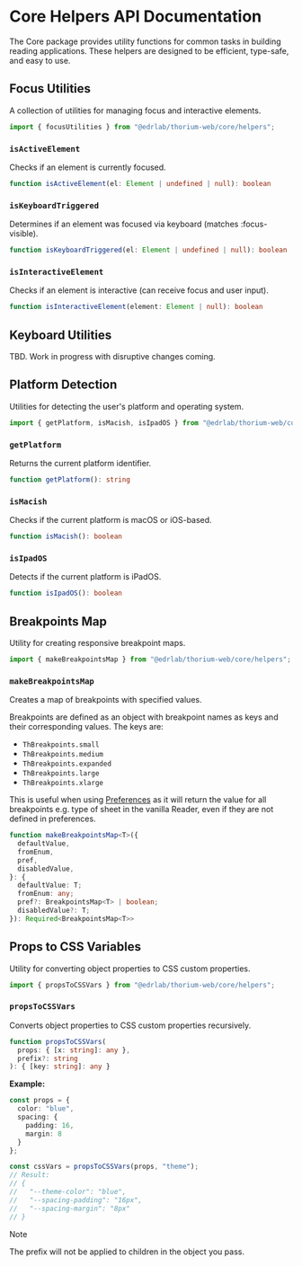 # Core Helpers API Documentation

The Core package provides utility functions for common tasks in building reading applications. These helpers are designed to be efficient, type-safe, and easy to use.

## Focus Utilities

A collection of utilities for managing focus and interactive elements.

```typescript
import { focusUtilities } from "@edrlab/thorium-web/core/helpers";
```

### `isActiveElement`

Checks if an element is currently focused.

```typescript
function isActiveElement(el: Element | undefined | null): boolean
```

### `isKeyboardTriggered`

Determines if an element was focused via keyboard (matches :focus-visible).

```typescript
function isKeyboardTriggered(el: Element | undefined | null): boolean
```

### `isInteractiveElement`

Checks if an element is interactive (can receive focus and user input).

```typescript
function isInteractiveElement(element: Element | null): boolean
```

## Keyboard Utilities

TBD. Work in progress with disruptive changes coming.

## Platform Detection

Utilities for detecting the user's platform and operating system.

```typescript
import { getPlatform, isMacish, isIpadOS } from "@edrlab/thorium-web/core/helpers";
```

### `getPlatform`

Returns the current platform identifier.

```typescript
function getPlatform(): string
```

### `isMacish`

Checks if the current platform is macOS or iOS-based.

```typescript
function isMacish(): boolean
```

### `isIpadOS`

Detects if the current platform is iPadOS.

```typescript
function isIpadOS(): boolean
```

## Breakpoints Map

Utility for creating responsive breakpoint maps.

```typescript
import { makeBreakpointsMap } from "@edrlab/thorium-web/core/helpers";
```

### `makeBreakpointsMap`

Creates a map of breakpoints with specified values.

Breakpoints are defined as an object with breakpoint names as keys and their corresponding values. The keys are:
- `ThBreakpoints.small`
- `ThBreakpoints.medium`
- `ThBreakpoints.expanded`
- `ThBreakpoints.large`
- `ThBreakpoints.xlarge`

This is useful when using [Preferences](../Preferences.md) as it will return the value for all breakpoints e.g. type of sheet in the vanilla Reader, even if they are not defined in preferences.

```typescript
function makeBreakpointsMap<T>({
  defaultValue,
  fromEnum,
  pref,
  disabledValue,
}: {
  defaultValue: T;
  fromEnum: any;
  pref?: BreakpointsMap<T> | boolean;
  disabledValue?: T;
}): Required<BreakpointsMap<T>>
```

## Props to CSS Variables

Utility for converting object properties to CSS custom properties.

```typescript
import { propsToCSSVars } from "@edrlab/thorium-web/core/helpers";
```

### `propsToCSSVars`

Converts object properties to CSS custom properties recursively.

```typescript
function propsToCSSVars(
  props: { [x: string]: any },
  prefix?: string
): { [key: string]: any }
```

**Example:**
```typescript
const props = {
  color: "blue",
  spacing: {
    padding: 16,
    margin: 8
  }
};

const cssVars = propsToCSSVars(props, "theme");
// Result:
// {
//   "--theme-color": "blue",
//   "--spacing-padding": "16px",
//   "--spacing-margin": "8px"
// }
```
> [!Note]
> The prefix will not be applied to children in the object you pass.